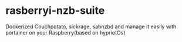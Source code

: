 # rasberryi-nzb-suite
Dockerized Couchpotato, sickrage, sabnzbd and manage it easily with portainer  on your Raspberry(based on hypriotOs)
